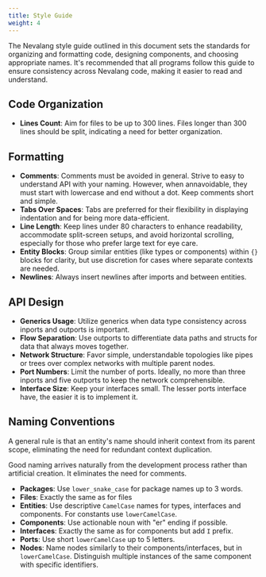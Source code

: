 ```yaml
---
title: Style Guide
weight: 4
---
```


The Nevalang style guide outlined in this document sets the standards for organizing and formatting code, designing components, and choosing appropriate names. It's recommended that all programs follow this guide to ensure consistency across Nevalang code, making it easier to read and understand.

## Code Organization

- **Lines Count**: Aim for files to be up to 300 lines. Files longer than 300 lines should be split, indicating a need for better organization.

## Formatting

- **Comments**: Comments must be avoided in general. Strive to easy to understand API with your naming. However, when annavoidable, they must start with lowercase and end without a dot. Keep comments short and simple.
- **Tabs Over Spaces**: Tabs are preferred for their flexibility in displaying indentation and for being more data-efficient.
- **Line Length**: Keep lines under 80 characters to enhance readability, accommodate split-screen setups, and avoid horizontal scrolling, especially for those who prefer large text for eye care.
- **Entity Blocks**: Group similar entities (like types or components) within `{}` blocks for clarity, but use discretion for cases where separate contexts are needed.
- **Newlines**: Always insert newlines after imports and between entities.

## API Design

- **Generics Usage**: Utilize generics when data type consistency across inports and outports is important.
- **Flow Separation**: Use outports to differentiate data paths and structs for data that always moves together.
- **Network Structure**: Favor simple, understandable topologies like pipes or trees over complex networks with multiple parent nodes.
- **Port Numbers**: Limit the number of ports. Ideally, no more than three inports and five outports to keep the network comprehensible.
- **Interface Size**: Keep your interfaces small. The lesser ports interface have, the easier it is to implement it.

## Naming Conventions

A general rule is that an entity's name should inherit context from its parent scope, eliminating the need for redundant context duplication.

Good naming arrives naturally from the development process rather than artificial creation. It eliminates the need for comments.

- **Packages**: Use `lower_snake_case` for package names up to 3 words.
- **Files**: Exactly the same as for files
- **Entities**: Use descriptive `CamelCase` names for types, interfaces and components. For constants use `lowerCamelCase`.
- **Components**: Use actionable noun with "er" ending if possible.
- **Interfaces**: Exactly the same as for components but add `I` prefix.
- **Ports**: Use short `lowerCamelCase` up to 5 letters.
- **Nodes**: Name nodes similarly to their components/interfaces, but in `lowerCamelCase`. Distinguish multiple instances of the same component with specific identifiers.
